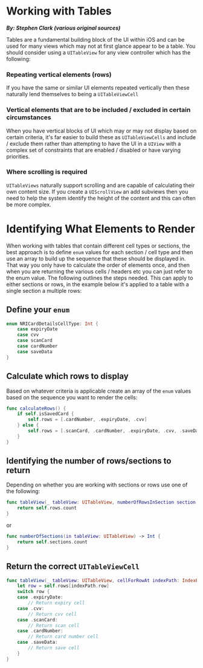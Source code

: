 # Working with Tables
***By: Stephen Clark (various original sources)***

Tables are a fundamental building block of the UI within iOS and can be used for many views which may not at first glance appear to be a table. You should consider using a `UITableView` for any view controller which has the following:

### Repeating vertical elements (rows)

If you have the same or similar UI elements repeated vertically then these naturally lend themselves to being a `UITableViewCell`

### Vertical elements that are to be included / excluded in certain circumstances

When you have vertical blocks of UI which may or may not display based on certain criteria, it's far easier to build these as `UITableViewCells` and include / exclude them rather than attempting to have the UI in a `UIView` with a complex set of constraints that are enabled / disabled or have varying priorities.

### Where scrolling is required

`UITableViews` naturally support scrolling and are capable of calculating their own content size. If you create a `UIScrollView` an add subviews then you need to help the system identify the height of the content and this can often be more complex.

Identifying What Elements to Render
======

When working with tables that contain different cell types or sections, the best approach is to define `enum` values for each section / cell type and then use an array to build up the sequence that these should be displayed in. That way you only have to calculate the order of elements once, and then when you are returning the various cells / headers etc you can just refer to the enum value. The following outlines the steps needed. This can apply to either sections or rows, in the example below it's applied to a table with a single section a multiple rows:

Define your `enum`
------

```swift
enum NRICardDetailsCellType: Int {
    case expiryDate
    case cvv
    case scanCard
    case cardNumber
    case saveData
}
```

Calculate which rows to display
------

Based on whatever criteria is applicable create an array of the `enum` values based on the sequence you want to render the cells:

```swift
func calculateRows() {
    if self.isSavedCard {
        self.rows = [.cardNumber, .expiryDate, .cvv]
    } else {
        self.rows = [.scanCard, .cardNumber, .expiryDate, .cvv, .saveData]
    }
}
```

Identifying the number of rows/sections to return
------

Depending on whether you are working with sections or rows use one of the following:

```swift
func tableView(_ tableView: UITableView, numberOfRowsInSection section: Int) -> Int {
    return self.rows.count
}
```

or

```swift
func numberOfSections(in tableView: UITableView) -> Int {
    return self.sections.count
}
```

Return the correct `UITableViewCell`
------

```swift
func tableView(_ tableView: UITableView, cellForRowAt indexPath: IndexPath) -> UITableViewCell {
    let row = self.rows[indexPath.row]
    switch row {
    case .expiryDate:
        // Return expiry cell
    case .cvv:
        // Return cvv cell
    case .scanCard:
        // Return scan cell
    case .cardNumber:
        // Return card number cell
    case .saveData:
        // Return save cell
    }
}
```
